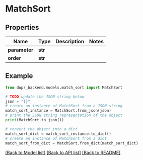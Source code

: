 # MatchSort


## Properties

Name | Type | Description | Notes
------------ | ------------- | ------------- | -------------
**parameter** | **str** |  | 
**order** | **str** |  | 

## Example

```python
from dupr_backend.models.match_sort import MatchSort

# TODO update the JSON string below
json = "{}"
# create an instance of MatchSort from a JSON string
match_sort_instance = MatchSort.from_json(json)
# print the JSON string representation of the object
print(MatchSort.to_json())

# convert the object into a dict
match_sort_dict = match_sort_instance.to_dict()
# create an instance of MatchSort from a dict
match_sort_from_dict = MatchSort.from_dict(match_sort_dict)
```
[[Back to Model list]](../README.md#documentation-for-models) [[Back to API list]](../README.md#documentation-for-api-endpoints) [[Back to README]](../README.md)


